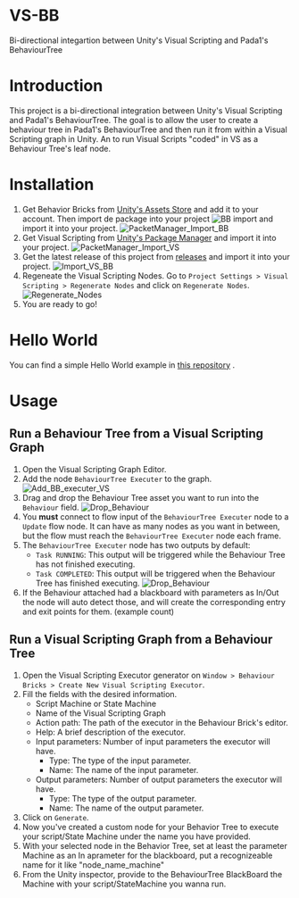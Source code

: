 # VS-BB
Bi-directional integartion between Unity's Visual Scripting and Pada1's BehaviourTree

# Introduction
This project is a bi-directional integration between Unity's Visual Scripting and Pada1's BehaviourTree. The goal is to allow the user to create a behaviour tree in Pada1's BehaviourTree and then run it from within a Visual Scripting graph in Unity. An to run Visual Scripts "coded" in VS as a Behaviour Tree's leaf node.

# Installation

1. Get Behavior Bricks from [Unity's Assets Store](https://assetstore.unity.com/packages/tools/visual-scripting/behavior-bricks-74816) and add it to your account.
Then import de package into your project ![BB import](doc/img/package_manager.png) and import it into your project. ![PacketManager_Import_BB](doc/img/import_bb.png)
2. Get Visual Scripting from [Unity's Package Manager]() and import it into your project.
![PacketManager_Import_VS](image-1.png)
3. Get the latest release of this project from [releases](https://github.com/borjacano97/VS-BB/releases) and import it into your project. ![Import_VS_BB](doc/img/import_bb_vs.png)
4. Regeneate the Visual Scripting Nodes. Go to `Project Settings > Visual Scripting > Regenerate Nodes` and click on `Regenerate Nodes`. ![Regenerate_Nodes](doc/img/regenerate_nodes.png)
5. You are ready to go!


# Hello World
You can find a simple Hello World example in [this repository](https://github.com/borjacano97/HelloWorld-VS_BB) .

# Usage

## Run a Behaviour Tree from a Visual Scripting Graph

1. Open the Visual Scripting Graph Editor.
2. Add the node `BehaviourTree Executer` to the graph. ![Add_BB_executer_VS](doc/img/BB_executor-VS.PNG)
3. Drag and drop the Behaviour Tree asset you want to run into the `Behaviour` field. ![Drop_Behaviour](doc/img/BB-VS_select_tree.PNG)
4. You **must** connect to flow input of the `BehaviourTree Executer` node to a `Update` flow node. It can have as many nodes as you want in between, but the flow must reach the `BehaviourTree Executer` node each frame.
5. The `BehaviourTree Executer` node has two outputs by default:
	- `Task RUNNING`: This output will be triggered while the Behaviour Tree has not finished executing.
	- `Task COMPLETED`: This output will be triggered when the Behaviour Tree has finished executing.
  ![Drop_Behaviour](doc/img/BB-VS_excutor_parameters.PNG)
6. If the Behaviour attached had a blackboard with parameters as In/Out the node will auto detect those, and will create the corresponding entry and exit points for them. (example count) 

## Run a Visual Scripting Graph from a Behaviour Tree

1. Open the Visual Scripting Executor generator on `Window > Behaviour Bricks > Create New Visual Scripting Executor`.
2. Fill the fields with the desired information.
   - Script Machine or State Machine
   - Name of the Visual Scripting Graph
   - Action path: The path of the executor in the Behaviour Brick's editor.
   - Help: A brief description of the executor.
   - Input parameters: Number of input parameters the executor will have.
     - Type: The type of the input parameter.
     - Name: The name of the input parameter.
   - Output parameters: Number of output parameters the executor will have.
	 - Type: The type of the output parameter.
	 - Name: The name of the output parameter.
3. Click on `Generate`.
4. Now you've created a custom node for your Behavior Tree to execute your script/State Machine under the name you have provided.
5. With your selected node in the Behavior Tree, set at least the parameter Machine as an In aprameter for the blackboard, put a recognizeable name for it like "node_name_machine"
6. From the Unity inspector, provide to the BehaviourTree BlackBoard the Machine with your script/StateMachine you wanna run.
